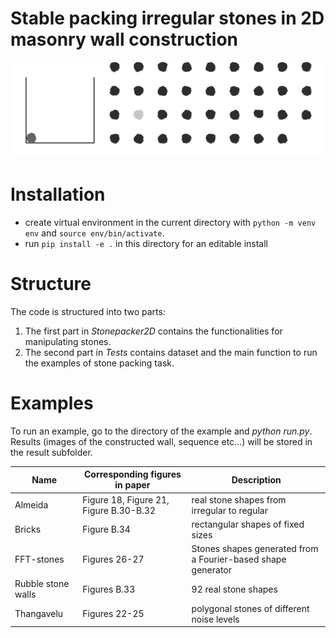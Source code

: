 # Stable packing irregular stones in 2D masonry wall construction
![fft](./figs/build_process.gif)

# Installation

- create virtual environment in the current directory with `python -m venv env` and `source env/bin/activate`.
- run `pip install -e .` in this directory for an editable install

# Structure

The code is structured into two parts:

1. The first part in _Stonepacker2D_ contains the functionalities for manipulating stones.
2. The second part in _Tests_ contains dataset and the main function to run the examples of stone packing task.

# Examples

To run an example, go to the directory of the example and _python run.py_. Results (images of the constructed wall, sequence etc...) will be stored in the result subfolder.

| Name               | Corresponding figures in paper         | Description                                                  |
| ------------------ | -------------------------------------- | ------------------------------------------------------------ |
| Almeida            | Figure 18, Figure 21, Figure B.30-B.32 | real stone shapes from irregular to regular                  |
| Bricks             | Figure B.34                            | rectangular shapes of fixed sizes                            |
| FFT-stones         | Figures 26-27                          | Stones shapes generated from a Fourier-based shape generator |
| Rubble stone walls | Figures B.33                           | 92 real stone shapes                                         |
| Thangavelu         | Figures 22-25                          | polygonal stones of different noise levels                   |
